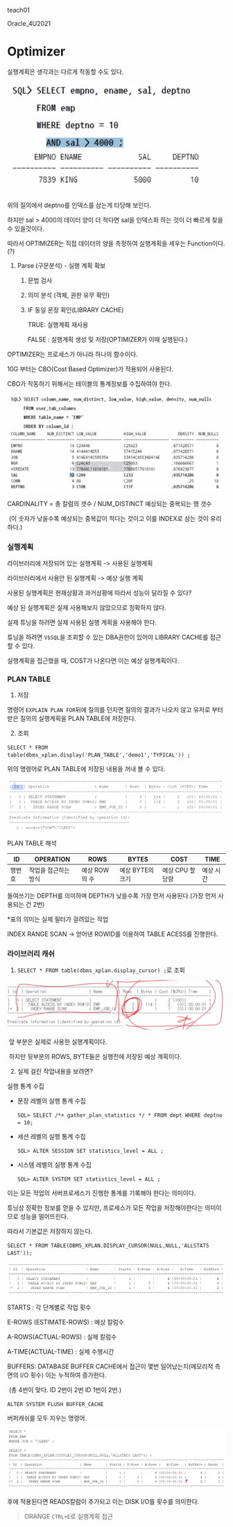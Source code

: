 teach01

Oracle_4U2021



# Optimizer

실행계획은 생각과는 다르게 작동할 수도 있다.

![image-20210118153154759](20210118.assets/image-20210118153154759.png)

위의 질의에서 deptno를 인덱스를 삼는게 타당해 보인다.

하지만 sal > 4000의 데이터 양이 더 적다면 sal을 인덱스화 하는 것이 더 빠르게 찾을 수 있을것이다.

따라서 OPTIMIZER는 직접 데이터의 양을 측정하여 실행계획을 세우는 Function이다.(?)



1. Parse (구문분석) - 실행 계획 확보

   1. 문법 검사

   2. 의미 분석 (객체, 권한 유무 확인)

   3. IF 동일 문장 확인(LIBRARY CACHE)

      TRUE: 실행계획 재사용

      FALSE : 실행계획 생성 및 저장(OPTIMIZER가 이때 실행된다.)



OPTIMIZER는 프로세스가 아니라 하나의 함수이다.

10G 부터는 CBO(Cost Based Optimizer)가 적용되어 사용된다.

CBO가 작동하기 위해서는 테이블의 통계정보를 수집하여야 한다.

![image-20210118154645428](20210118.assets/image-20210118154645428.png)



CARDINALITY = 총 칼럼의 갯수 / NUM_DISTINCT 예상되는 중복되는 행 갯수

​	(이 숫자가 낮을수록 예상되는 중복값이 적다는 것이고 이를 INDEX로 삼는 것이 유리하다.)



### 실행계획

라이브러리에 저장되어 있는 실행계획 -> 사용된 실행계획

라이브러리에서 사용안 된 실행계획 -> 예상 실행 계획



사용된 실행계획은 현재상황과 과거상황에 따라서 성능이 달라질 수 있다?



예상 된 실행계획은 실제 사용해보지 않았으므로 정확하지 않다.

실제 튜닝을 하려면 실제 사용된 실행 계획을 사용해야 한다.



튜닝을 하려면 `V$SQL`을 조회할 수 있는 DBA권한이 있어야 LIBRARY CACHE를 접근 할 수 있다.



실행계획을 접근했을 때, COST가 나온다면 이는 예상 실행계획이다.





### PLAN TABLE

1. 저장

명령어 `EXPLAIN PLAN FOR`뒤에 질의를 던지면 질의의 결과가 나오지 않고 유저로 부터 받은 질의의 실행계획을 PLAN TABLE에 저장한다.

2. 조회

`SELECT * FROM table(dbms_xplan.display('PLAN_TABLE','demo1','TYPICAL')) ;`

위의 명령어로 PLAN TABLE에 저장된 내용을 꺼내 볼 수 있다.

![image-20210118163251509](20210118.assets/image-20210118163251509.png)

PLAN TABLE 해석

| ID     | OPERATION            | ROWS          | BYTES            | COST            | TIME      |
| ------ | -------------------- | ------------- | ---------------- | --------------- | --------- |
| 행번호 | 작업을 접근하는 방식 | 예상 ROW의 수 | 예상 BYTE의 크기 | 예상 CPU 할당량 | 예상 시간 |

들여쓰기는 DEPTH를 의미하며 DEPTH가 낮을수록 가장 먼저 사용된다.(가장 먼저 사용되는 건 2번)

*표의 의미는 실제 필터가 걸려있는 작업



INDEX RANGE SCAN -> 얻어낸 ROWID를 이용하여 TABLE ACESS를 진행한다.



### 라이브러리 캐쉬

1. ` SELECT * FROM table(dbms_xplan.display_cursor) ; `로 조회

![image-20210118165227980](20210118.assets/image-20210118165227980.png)

​	앞 부분은 실제로 사용한 실행계획이다.

​	하지만 뒷부분의 ROWS, BYTE들은 실행전에 저장된 예상 계획이다.



2. 실제 걸린 작업내용을 보려면?

실행 통계 수집

- 문장 레벨의 실행 통계 수집 

  `SQL> SELECT /*+ gather_plan_statistics */ * FROM dept WHERE deptno = 10; `

- 세션 레벨의 실행 통계 수집 

  `SQL> ALTER SESSION SET statistics_level = ALL ; `

- 시스템 레벨의 실행 통계 수집 

  `SQL> ALTER SYSTEM SET statistics_level = ALL ; `

  

이는 모든 작업의 서버프로세스가 진행한 통계를 기록해야 한다는 의미이다.

튜닝상 정확한 정보를 얻을 수 있지만, 프로세스가 모든 작업을 저장해야한다는 의미이므로 성능을 떨어뜨린다.

따라서 기본값은 저장하지 않는다.

`SELECT * FROM TABLE(DBMS_XPLAN.DISPLAY_CURSOR(NULL,NULL,'ALLSTATS LAST'));`

![image-20210118172445386](20210118.assets/image-20210118172445386.png)

STARTS : 각 단계별로 작업 횟수

E-ROWS (ESTIMATE-ROWS) : 예상 칼럼수

A-ROWS(ACTUAL-ROWS) : 실제 칼럼수

A-TIME(ACTUAL-TIME) : 실제 수행시간

BUFFERS: DATABASE BUFFER CACHE에서 접근이 몇번 일어났는지(메모리적 측면의 I/O 횟수) 이는 누적하여 증가한다.

​	(총 4번이 맞다. ID 2번이 2번 ID 1번이 2번.)



`ALTER SYSTEM FLUSH BUFFER_CACHE`

버퍼캐쉬를 모두 지우는 명령어.

![image-20210118173005092](20210118.assets/image-20210118173005092.png)

후에 적용된다면 READS칼럼이 추가되고 이는 DISK I/O를 횟수를 의미한다.



> ORANGE `CTRL+E`로 실행계획 접근

